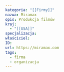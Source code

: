 ```yaml
---
kategoria: "[[Firmy]]"
nazwa: Miramax
opis: Produkcja filmów
kraj:
  - "[[USA]]"
specjalizacja: 
właściciel: 
ID: 
url: https://miramax.com
tags:
  - firma
  - organizacja
---
```

